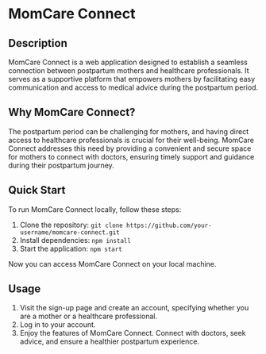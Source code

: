 # MomCare Connect

## Description
MomCare Connect is a web application designed to establish a seamless connection between postpartum mothers and healthcare professionals. It serves as a supportive platform that empowers mothers by facilitating easy communication and access to medical advice during the postpartum period.

## Why MomCare Connect?
The postpartum period can be challenging for mothers, and having direct access to healthcare professionals is crucial for their well-being. MomCare Connect addresses this need by providing a convenient and secure space for mothers to connect with doctors, ensuring timely support and guidance during their postpartum journey.

## Quick Start
To run MomCare Connect locally, follow these steps:

1. Clone the repository: `git clone https://github.com/your-username/momcare-connect.git`
2. Install dependencies: `npm install`
3. Start the application: `npm start`

Now you can access MomCare Connect on your local machine.

## Usage
1. Visit the sign-up page and create an account, specifying whether you are a mother or a healthcare professional.
2. Log in to your account.
3. Enjoy the features of MomCare Connect. Connect with doctors, seek advice, and ensure a healthier postpartum experience.

